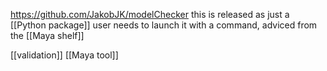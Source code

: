 https://github.com/JakobJK/modelChecker
this is released as just a [[Python package]]
user needs to launch it with a command, adviced from the [[Maya shelf]]

[[validation]]
[[Maya tool]]